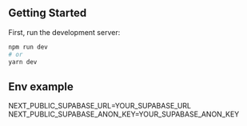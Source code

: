 ## Getting Started

First, run the development server:

```bash
npm run dev
# or
yarn dev
```

## Env example

NEXT_PUBLIC_SUPABASE_URL=YOUR_SUPABASE_URL
NEXT_PUBLIC_SUPABASE_ANON_KEY=YOUR_SUPABASE_ANON_KEY
